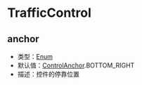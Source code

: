 # TrafficControl

## anchor

- 类型：[Enum](/guide/constants.html#controlanchor)
- 默认值：[ControlAnchor](/guide/constants.html#controlanchor).BOTTOM_RIGHT
- 描述：控件的停靠位置
